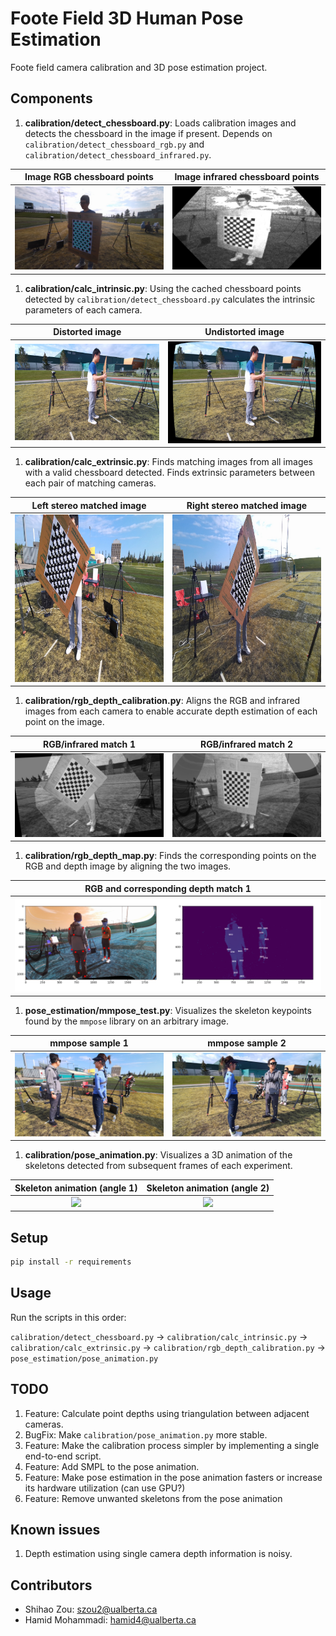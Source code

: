 # Foote Field 3D Human Pose Estimation

Foote field camera calibration and 3D pose estimation project.

## Components

1. **calibration/detect_chessboard.py**: Loads calibration images and detects the chessboard in the image if present. Depends on `calibration/detect_chessboard_rgb.py` and `calibration/detect_chessboard_infrared.py`.

Image RGB chessboard points | Image infrared chessboard points
:-------------------------:|:-------------------------:
![](README_data/chessboard_rgb.png)  |  ![](README_data/chessboard_infrared.png)

1. **calibration/calc_intrinsic.py**: Using the cached chessboard points detected by `calibration/detect_chessboard.py` calculates the intrinsic parameters of each camera.

Distorted image | Undistorted image
:-------------------------:|:-------------------------:
![](README_data/distorted.png)  |  ![](README_data/undistorted.png)

1. **calibration/calc_extrinsic.py**: Finds matching images from all images with a valid chessboard detected. Finds extrinsic parameters between each pair of matching cameras.

Left stereo matched image | Right stereo matched image
:-------------------------:|:-------------------------:
![](README_data/left.png)  |  ![](README_data/right.png)

1. **calibration/rgb_depth_calibration.py**: Aligns the RGB and infrared images from each camera to enable accurate depth estimation of each point on the image.

RGB/infrared match 1 | RGB/infrared match 2
:-------------------------:|:-------------------------:
![](README_data/align_1.png)  |  ![](README_data/align_2.png)

1. **calibration/rgb_depth_map.py**: Finds the corresponding points on the RGB and depth image by aligning the two images.

RGB and corresponding depth match 1 |
:-------------------------:|
![](README_data/depth_map_1.png)  |

1. **pose_estimation/mmpose_test.py**: Visualizes the skeleton keypoints found by the `mmpose` library on an arbitrary image.

mmpose sample 1 | mmpose sample 2
:-------------------------:|:-------------------------:
![](README_data/mmpose_1.png)  |  ![](README_data/mmpose_2.png)

1. **calibration/pose_animation.py**: Visualizes a 3D animation of the skeletons detected from subsequent frames of each experiment.

Skeleton animation (angle 1) | Skeleton animation (angle 2)
:-------------------------:|:-------------------------:
![](README_data/pose_animation_1.gif)  |  ![](README_data/pose_animation_2.gif)


## Setup

```bash
pip install -r requirements
```

## Usage

Run the scripts in this order:

`calibration/detect_chessboard.py` -> `calibration/calc_intrinsic.py` -> `calibration/calc_extrinsic.py` -> `calibration/rgb_depth_calibration.py` -> `pose_estimation/pose_animation.py`


## TODO

1. Feature: Calculate point depths using triangulation between adjacent cameras.
1. BugFix: Make `calibration/pose_animation.py` more stable.
1. Feature: Make the calibration process simpler by implementing a single end-to-end script.
1. Feature: Add SMPL to the pose animation.
1. Feature: Make pose estimation in the pose animation fasters or increase its hardware utilization (can use GPU?)
1. Feature: Remove unwanted skeletons from the pose animation


## Known issues

1. Depth estimation using single camera depth information is noisy.


## Contributors

- Shihao Zou: szou2@ualberta.ca
- Hamid Mohammadi: hamid4@ualberta.ca

